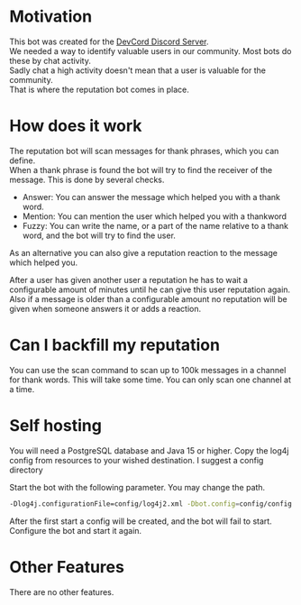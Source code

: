 # Motivation
This bot was created for the [DevCord Discord Server](https://discord.gg/gfEsr79d9a). \
We needed a way to identify valuable users in our community. Most bots do these by chat activity.\
Sadly chat a high activity doesn't mean that a user is valuable for the community.\
That is where the reputation bot comes in place.

# How does it work
The reputation bot will scan messages for thank phrases, which you can define.\
When a thank phrase is found the bot will try to find the receiver of the message. This is done by several checks.
- Answer: You can answer the message which helped you with a thank word.
- Mention: You can mention the user which helped you with a thankword
- Fuzzy: You can write the name, or a part of the name relative to a thank word, and the bot will try to find the user.

As an alternative you can also give a reputation reaction to the message which helped you.

After a user has given another user a reputation he has to wait a configurable amount of minutes until he can give this user reputation again.\
Also if a message is older than a configurable amount no reputation will be given when someone answers it or adds a reaction.

# Can I backfill my reputation
You can use the scan command to scan up to 100k messages in a channel for thank words. This will take some time. You can only scan one channel at a time.

# Self hosting
You will need a PostgreSQL database and Java 15 or higher.
Copy the log4j config from resources to your wished destination. I suggest a config directory

Start the bot with the following parameter. You may change the path.
``` sh
-Dlog4j.configurationFile=config/log4j2.xml -Dbot.config=config/config.json
```

After the first start a config will be created, and the bot will fail to start. Configure the bot and start it again.

# Other Features
There are no other features.